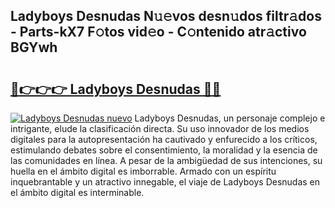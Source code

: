 ## Ladyboys Desnudas N𝚞𝚎vos desn𝚞dos filtr𝚊dos - Parts-kX7 F𝚘tos vid𝚎o - C𝚘ntenido atr𝚊ctivo BGYwh

# <h2><a href="http://mbavlui.tromn.icu/?c=Ladyboys+Desnudas">🔗👉👉👉 Ladyboys Desnudas 🔗🔗</a></h2>

[![Ladyboys Desnudas nuevo](https://i.imgur.com/pEAQMta.gif)](http://mbavlui.tromn.icu/?c=Ladyboys+Desnudas)
Ladyboys Desnudas, un personaje complejo e intrigante, elude la clasificación directa. Su uso innovador de los medios digitales para la autopresentación ha cautivado y enfurecido a los críticos, estimulando debates sobre el consentimiento, la moralidad y la esencia de las comunidades en línea. A pesar de la ambigüedad de sus intenciones, su huella en el ámbito digital es imborrable. Armado con un espíritu inquebrantable y un atractivo innegable, el viaje de Ladyboys Desnudas en el ámbito digital es interminable.

